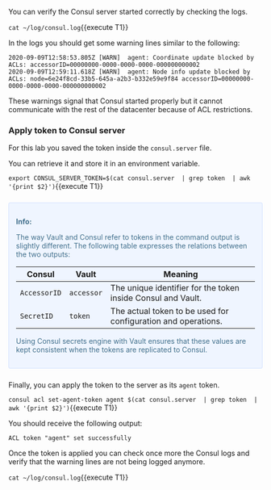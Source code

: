 
You can verify the Consul server started correctly by checking the logs.

`cat ~/log/consul.log`{{execute T1}}

In the logs you should get some warning lines similar to the following:

```
2020-09-09T12:58:53.805Z [WARN]  agent: Coordinate update blocked by ACLs: accessorID=00000000-0000-0000-0000-000000000002
2020-09-09T12:59:11.618Z [WARN]  agent: Node info update blocked by ACLs: node=6e24f8cd-33b5-645a-a2b3-b332e59e9f84 accessorID=00000000-0000-0000-0000-000000000002
```

These warnings signal that Consul started properly but it cannot communicate with the rest of the datacenter because of ACL restrictions.

### Apply token to Consul server

For this lab you saved the token inside the `consul.server` file.

You can retrieve it and store it in an environment variable.

`export CONSUL_SERVER_TOKEN=$(cat consul.server  | grep token  | awk '{print $2}')`{{execute T1}}

<div style="background-color:#eff5ff; color:#416f8c; border:1px solid #d0e0ff; padding:1em; border-radius:3px; margin:24px 0;">
  <p><strong>Info: </strong>

<!-- Suggestion
I think it would be good to note in this step the relation between accessorId/secretID/token for Consul and Vault. Do they map to each other? Also we should note that the secretID for Consul is how you refer to the token on the cli/api and in files.
-->
The way Vault and Consul refer to tokens in the command output is slightly different. The following table expresses the relations between the two outputs:
<br/>

| Consul       | Vault      | Meaning |
|--------------|------------|---------|
| `AccessorID` | `accessor` | The unique identifier for the token inside Consul and Vault.  |
| `SecretID`   | `token`    | The actual token to be used for configuration and operations. |

Using Consul secrets engine with Vault ensures that these values are kept consistent when the tokens are replicated to Consul.

</p></div>

Finally, you can apply the token to the server as its `agent` token.

`consul acl set-agent-token agent $(cat consul.server  | grep token  | awk '{print $2}')`{{execute T1}}

You should receive the following output:

```plaintext
ACL token "agent" set successfully
```

Once the token is applied you can check once more the Consul logs and verify that the warning lines are not being logged anymore.

`cat ~/log/consul.log`{{execute T1}}

<!-- Not sure if needed 

`consul reload`{{execute T1}}

-->